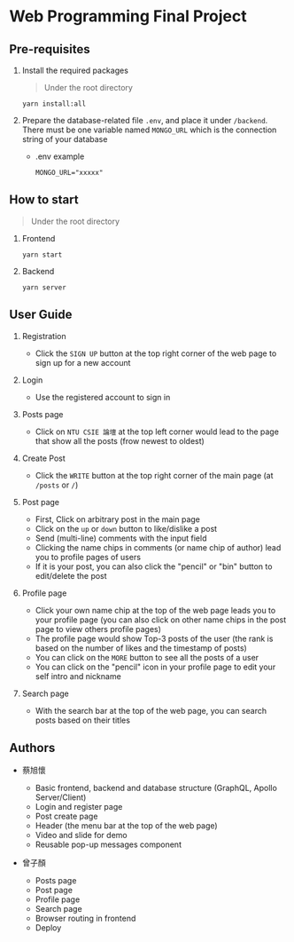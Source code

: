 # Web Programming Final Project

## Pre-requisites
1. Install the required packages
    > Under the root directory

    ```
    yarn install:all
    ```
2. Prepare the database-related file `.env`, and place it under `/backend`. There must be one variable named `MONGO_URL` which is the connection string of your database
    - .env example
    
        ```
        MONGO_URL="xxxxx"    
        ```

## How to start
> Under the root directory
1. Frontend
    ```
    yarn start
    ```
2. Backend

    ```
    yarn server
    ```

## User Guide
1. Registration
    - Click the `SIGN UP` button at the top right corner of the web page to sign up for a new account

2. Login
    - Use the registered account to sign in

3. Posts page
    - Click on `NTU CSIE 論壇` at the top left corner would lead to the page that show all the posts (frow newest to oldest)

4. Create Post
    - Click the `WRITE` button at the top right corner of the main page (at `/posts` or `/`)

5. Post page
    - First, Click on arbitrary post in the main page
    - Click on the `up` or `down` button to like/dislike a post
    - Send (multi-line) comments with the input field
    - Clicking the name chips in comments (or name chip of author) lead you to profile pages of users
    - If it is your post, you can also click the "pencil" or "bin" button to edit/delete the post

6. Profile page
    - Click your own name chip at the top of the web page leads you to your profile page (you can also click on other name chips in the post page to view others profile pages)
    - The profile page would show Top-3 posts of the user (the rank is based on the number of likes and the timestamp of posts)
    - You can click on the `MORE` button to see all the posts of a user
    - You can click on the "pencil" icon in your profile page to edit your self intro and nickname

7. Search page
    - With the search bar at the top of the web page, you can search posts based on their titles

## Authors
- 蔡旭懷
    - Basic frontend, backend and database structure (GraphQL, Apollo Server/Client)
    - Login and register page
    - Post create page
    - Header (the menu bar at the top of the web page)
    - Video and slide for demo
    - Reusable pop-up messages component

- 曾子顏
    - Posts page
    - Post page
    - Profile page
    - Search page
    - Browser routing in frontend
    - Deploy
